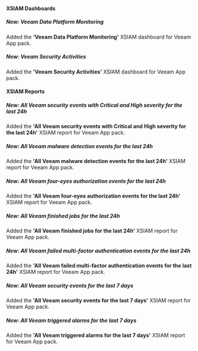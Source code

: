 #### XSIAM Dashboards

##### New: Veeam Data Platform Monitoring
Added the **'Veeam Data Platform Monitoring'** XSIAM dashboard for Veeam App pack.
##### New: Veeam Security Activities
Added the **'Veeam Security Activities'** XSIAM dashboard for Veeam App pack.

#### XSIAM Reports
##### New: All Veeam security events with Critical and High severity for the last 24h
Added the **'All Veeam security events with Critical and High severity for the last 24h'** XSIAM report for Veeam App pack.
##### New: All Veeam malware detection events for the last 24h
Added the **'All Veeam malware detection events for the last 24h'** XSIAM report for Veeam App pack.
##### New: All Veeam four-eyes authorization events for the last 24h
Added the **'All Veeam four-eyes authorization events for the last 24h'** XSIAM report for Veeam App pack.
##### New: All Veeam finished jobs for the last 24h
Added the **'All Veeam finished jobs for the last 24h'** XSIAM report for Veeam App pack.
##### New: All Veeam failed multi-factor authentication events for the last 24h
Added the **'All Veeam failed multi-factor authentication events for the last 24h'** XSIAM report for Veeam App pack.
##### New: All Veeam security events for the last 7 days
Added the **'All Veeam security events for the last 7 days'** XSIAM report for Veeam App pack.
##### New: All Veeam triggered alarms for the last 7 days
Added the **'All Veeam triggered alarms for the last 7 days'** XSIAM report for Veeam App pack.